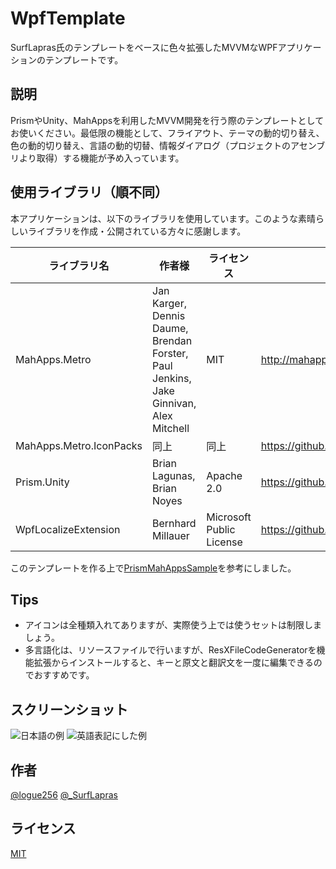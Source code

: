 # WpfTemplate

SurfLapras氏のテンプレートをベースに色々拡張したMVVMなWPFアプリケーションのテンプレートです。

## 説明

PrismやUnity、MahAppsを利用したMVVM開発を行う際のテンプレートとしてお使いください。最低限の機能として、フライアウト、テーマの動的切り替え、色の動的切り替え、言語の動的切替、情報ダイアログ（プロジェクトのアセンブリより取得）する機能が予め入っています。

## 使用ライブラリ（順不同）

本アプリケーションは、以下のライブラリを使用しています。このような素晴らしいライブラリを作成・公開されている方々に感謝します。

|ライブラリ名           |作者様           |ライセンス|URL
|-----------------------|-----------------|----------|-----
|MahApps.Metro          |Jan Karger, Dennis Daume, Brendan Forster, Paul Jenkins, Jake Ginnivan, Alex Mitchell|MIT|<http://mahapps.com/>
|MahApps.Metro.IconPacks|同上             |同上      |<https://github.com/MahApps/MahApps.Metro.IconPacks>
|Prism.Unity            |Brian Lagunas, Brian Noyes|Apache 2.0|<https://github.com/PrismLibrary>
|WpfLocalizeExtension   |Bernhard Millauer|Microsoft Public License|<https://github.com/SeriousM/WPFLocalizationExtension>

このテンプレートを作る上で[PrismMahAppsSample](https://github.com/steve600/PrismMahAppsSample)を参考にしました。

## Tips

* アイコンは全種類入れてありますが、実際使う上では使うセットは制限しましょう。
* 多言語化は、リソースファイルで行いますが、ResXFileCodeGeneratorを機能拡張からインストールすると、キーと原文と翻訳文を一度に編集できるのでおすすめです。

## スクリーンショット

![日本語の例](https://github.com/logue/WpfTemplate/raw/master/WpfTemplate/image/ss1.png)
![英語表記にした例](https://github.com/logue/WpfTemplate/raw/master/WpfTemplate/image/ss2.png)

## 作者

[@logue256](https://twitter.com/logue256)
[@_SurfLapras](https://twitter.com/_SurfLapras)

## ライセンス

[MIT](LICENSE)
